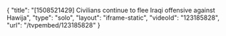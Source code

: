 {
    "title": "[1508521429] Civilians continue to flee Iraqi offensive against Hawija",
    "type": "solo",
    "layout": "iframe-static",
    "videoId": "123185828",
    "url": "\/tvpembed\/123185828"
}